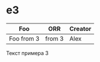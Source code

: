 # e3

| Foo                            | ORR                       | Creator                      |
|--------------------------------|---------------------------|------------------------------|
| Foo from 3 | from 3 | Alex | 


Текст примера 3

